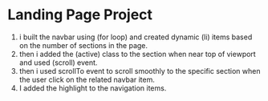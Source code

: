 # Landing Page Project
1. i built the navbar using (for loop) and created dynamic (li) items based on the number of sections in the page.
2. then i added the (active) class to the section when near top of viewport and used (scroll) event.
3. then i used scrollTo event to scroll smoothly to the specific section when the user click on the related
navbar item.
4. I added the highlight to the navigation items.

